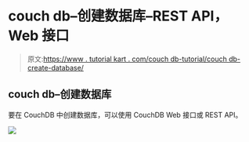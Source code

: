 # couch db–创建数据库–REST API，Web 接口

> 原文:[https://www . tutorial kart . com/couch db-tutorial/couch db-create-database/](https://www.tutorialkart.com/couchdb-tutorial/couchdb-create-database/)

## couch db–创建数据库

要在 CouchDB 中创建数据库，可以使用 CouchDB Web 接口或 REST API。

[![](../Images/925da31b32d6bc3827932f6c8afb11bb.png)](https://www.tutorialkart.com/)